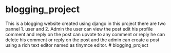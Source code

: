 # blogging_project
This is a blogging website created using django in this project there are two pannel 1. user and 2. Admin the user can view the post edit his profile comment and reply on the post can upvote to any comment or reply he can delete his comment or reply on the post and the admin can create a  post using a rich text editor named as tinymce editor.
#   b l o g g i n g _ p r o j e c t  
 